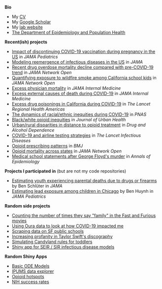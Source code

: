 <!--
### About me
**mkiang/mkiang** is a ✨ _special_ ✨ repository because its `README.md` (this file) appears on your GitHub profile.
-->

**Bio**
- My [CV](https://mathewkiang.com/assets/mkiangcv.pdf)
- My [Google Scholar](https://scholar.google.com/citations?user=eD9_J3wAAAAJ&hl=en)
- My [lab website](https://kianglab.com)
- [The Department of Epidemiology and Population Health](https://med.stanford.edu/epidemiology-dept.html)

**Recent(ish) projects**
- [Impact of discontinuing COVID-19 vaccination during pregnancy in the US](https://github.com/mkiang/covid_vaccine_infants) in _JAMA Pediatrics_
- [Modeling reemergence of infectious diseases in the US](https://github.com/mkiang/modeling_reemergence) in _JAMA_
- [Recent drug overdose mortality decline compared with pre-COVID-19 trend](https://github.com/mkiang/drug_mortality_2023) in _JAMA Network Open_
- [Quantifying exposure to wildfire smoke among California school kids](https://github.com/mkiang/wildfires_school_exposure) in _JAMA Network Open_
- [Excess physician mortality](https://github.com/mkiang/excess_physician_mortality) in _JAMA Internal Medicine_
- [Excess external causes of death during COVID-19](https://github.com/mkiang/excess_external_deaths) in _JAMA Internal Medicine_
- [Excess drug poisonings in California during COVID-19](https://github.com/mkiang/excess_drug_overdoses) in _The Lancet Regional Health Americas_
- [The dynamics of racial/ethnic inequities during COVID-19](https://github.com/mkiang/dynamic_inequality) in _PNAS_
- [Black/white opioid inequities](https://github.com/mkiang/opioid_inequities) in _Journal of Urban Health_
- [Urban/rural disparities in distance to opioid treatment](https://github.com/mkiang/opioid_treatment_distance) in _Drug and Alcohol Dependence_
- [COVID-19 and airline testing strategies](https://github.com/mkiang/airline_testing_strategies) in _The Lancet Infectious Diseases_
- [Opioid prescribing patterns](https://github.com/mkiang/disproportionate_prescribing) in _BMJ_
- [Opioid mortality across states](https://github.com/mkiang/opioid_geographic) in _JAMA Network Open_
- [Medical school statements after George Floyd's murder](https://github.com/mkiang/statement_analysis) in _Annals of Epidemiology_

**Projects I participated in** (but are not my code repositories)
- [Estimating youth experiencing parental deaths due to drugs or firearms](https://github.com/benjisamschlu/parental_deaths) by Ben Schlüter in _JAMA_
- [Estimating lead exposure among children in Chicago](https://github.com/benhuynh/chicagoLeadExposure) by Ben Huynh in _JAMA Pediatrics_

**Random side projects**
- [Counting the number of times they say "family" in the Fast and Furious movies](https://github.com/mkiang/fast_furious_family/)
- [Using Oura data to look at how COVID-19 impacted me](https://github.com/mkiang/covid_self)
- [Scraping data on SF public schools](https://github.com/mkiang/scrape_sf_schools)
- [Increasing profanity in Taylor Swift's discography](https://github.com/mkiang/students_tay_distribution)
- [Simulating Candyland rules for toddlers](https://github.com/mkiang/candyland_analysis)
- [Shiny app for SEIR / SIR infectious disease models](https://github.com/mkiang/DiseaseDynamics)

**Random Shiny Apps**
- [Basic ODE Models](https://mkiang.shinyapps.io/DiseaseDynamics/)
- [IPUMS data explorer](https://mkiang.shinyapps.io/PrEligibles/)
- [Opioid hotspots](https://sanjaybasu.shinyapps.io/opioid_geographic/)
- [NIH success rates](https://apps.mathewkiang.com/nih_success_rates/)
